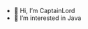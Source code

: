 - 👋 Hi, I’m CaptainLord
- 👀 I’m interested in Java

<!---
CaptainLord-java/CaptainLord-java is a ✨ special ✨ repository because its `README.md` (this file) appears on your GitHub profile.
You can click the Preview link to take a look at your changes.
--->
